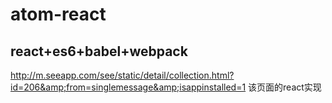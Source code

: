 # atom-react
## react+es6+babel+webpack
http://m.seeapp.com/see/static/detail/collection.html?id=206&amp;from=singlemessage&amp;isappinstalled=1  该页面的react实现
